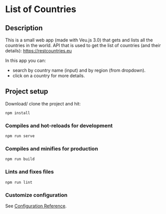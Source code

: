 # List of Countries

## Description

This is a small web app (made with Veu.js 3.0) that gets and lists all the countries in the world.
API that is used to get the list of countries (and their details):
https://restcountries.eu

In this app you can:
- search by country name (input) and by region (from dropdown).
- click on a country for more details.

## Project setup
Download/ clone the project and hit:
```
npm install
```

### Compiles and hot-reloads for development
```
npm run serve
```

### Compiles and minifies for production
```
npm run build
```

### Lints and fixes files
```
npm run lint
```

### Customize configuration
See [Configuration Reference](https://cli.vuejs.org/config/).
